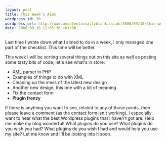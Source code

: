```yaml
---
layout: post
title: This Week's Aims
wordpress_id: 30
wordpress_url: http://www.unintentionallyblank.co.uk/2006/09/10/this-weeks-aims/
date: 2006-09-10 12:05:36 +01:00
---
```

<p>Last time I wrote down what I aimed to do in a week, I only managed one part of the checklist. This time will be better.</p>
<p>This week I will be sorting several things out on this site as well as posting some tasty bits of code, let's see what's in store:</p>
<ul>
<li><abbr title="eXtensible Markup Language">XML</abbr> parser in PHP</li>
<li>Examples of things to do with XML</li>
<li>Cleaning up the mess of the latest new design</li>
<li>Another new design, this one with a bit of meaning</li>
<li>Fix the contact form</li>
<li><strong>Plugin frenzy</strong></li>
</ul>
<p>If there is anything you want to see, related to any of those points, then please leave a comment (as the contact form isn't working). I especially want to hear what the best Wordpress plugins that I haven't got are. Help me make my blog wonderful! What plugins do you use? What plugins do you wish you had? What plugins do you wish I had and would help you use my site? Let me know and I'll be looking into it soon.</p>
